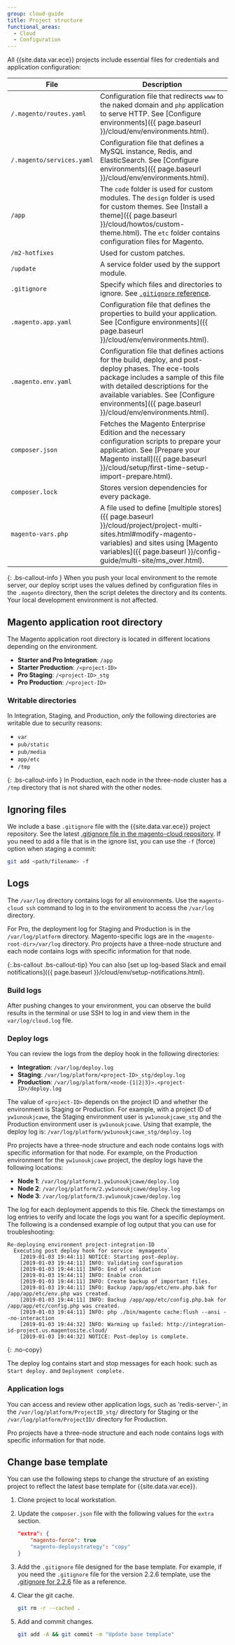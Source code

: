 ```yaml
---
group: cloud-guide
title: Project structure
functional_areas:
  - Cloud
  - Configuration
---
```

All {{site.data.var.ece}} projects include essential files for credentials and application configuration:

File                      | Description
------------------------- | -----------
`/.magento/routes.yaml`   | Configuration file that redirects `www` to the naked domain and `php` application to serve HTTP. See [Configure environments]({{ page.baseurl }}/cloud/env/environments.html).
`/.magento/services.yaml` | Configuration file that defines a MySQL instance, Redis, and ElasticSearch. See [Configure environments]({{ page.baseurl }}/cloud/env/environments.html).
`/app`                    | The `code` folder is used for custom modules. The `design` folder is used for custom themes. See [Install a theme]({{ page.baseurl }}/cloud/howtos/custom-theme.html). The `etc` folder contains configuration files for Magento.
`/m2-hotfixes`            | Used for custom patches.
`/update`                 | A service folder used by the support module.
`.gitignore`              | Specify which files and directories to ignore. See [`.gitignore` reference](#ignoring-files).
`.magento.app.yaml`       | Configuration file that defines the properties to build your application. See [Configure environments]({{ page.baseurl }}/cloud/env/environments.html).
`.magento.env.yaml`       | Configuration file that defines actions for the build, deploy, and post-deploy phases. The ece-tools package includes a sample of this file with detailed descriptions for the available variables. See [Configure environments]({{ page.baseurl }}/cloud/env/environments.html).
`composer.json`           | Fetches the Magento Enterprise Edition and the necessary configuration scripts to prepare your application. See [Prepare your Magento install]({{ page.baseurl }}/cloud/setup/first-time-setup-import-prepare.html).
`composer.lock`           | Stores version dependencies for every package.
`magento-vars.php`        | A file used to define [multiple stores]({{ page.baseurl }}/cloud/project/project-multi-sites.html#modify-magento-variables) and sites using [Magento variables]({{ page.baseurl }}/config-guide/multi-site/ms_over.html).

{: .bs-callout-info }
When you push your local environment to the remote server, our deploy script uses the values defined by configuration files in the `.magento` directory, then the script deletes the directory and its contents. Your local development environment is not affected.

## Magento application root directory

The Magento application root directory is located in different locations depending on the environment.

-  **Starter and Pro Integration**: `/app`
-  **Starter Production**: `/<project-ID>`
-  **Pro Staging**: `/<project-ID>_stg`
-  **Pro Production**: `/<project-ID>`

### Writable directories

In Integration, Staging, and Production, *only* the following directories are writable due to security reasons:

-	`var`
-	`pub/static`
-	`pub/media`
-	`app/etc`
-	`/tmp`

{: .bs-callout-info }
In Production, each node in the three-node cluster has a `/tmp` directory that is not shared with the other nodes.

## Ignoring files

We include a base `.gitignore` file with the {{site.data.var.ece}} project repository. See the latest [.gitignore file in the magento-cloud repository](https://github.com/magento/magento-cloud/blob/master/.gitignore). If you need to add a file that is in the ignore list, you can use the `-f` (force) option when staging a commit:

```bash
git add <path/filename> -f
```

## Logs

The `/var/log` directory contains logs for all environments. Use the `magento-cloud ssh` command to log in to the environment to access the `/var/log` directory.

For Pro, the deployment log for Staging and Production is in the `/var/log/platform` directory. Magento-specific logs are in the `<magento-root-dir>/var/log` directory. Pro projects have a three-node structure and each node contains logs with specific information for that node.

{:.bs-callout .bs-callout-tip}
You can also [set up log-based Slack and email notifications]({{ page.baseurl }}/cloud/env/setup-notifications.html).

### Build logs

After pushing changes to your environment, you can observe the build results in the terminal or use SSH to log in and view them in the `var/log/cloud.log` file.

### Deploy logs

You can review the logs from the deploy hook in the following directories:

-  **Integration**: `/var/log/deploy.log`
-  **Staging**: `/var/log/platform/<project-ID>_stg/deploy.log`
-  **Production**: `/var/log/platform/<node-{1|2|3}>.<project-ID>/deploy.log`

The value of `<project-ID>` depends on the project ID and whether the environment is Staging or Production. For example, with a project ID of `yw1unoukjcawe`, the Staging environment user is `yw1unoukjcawe_stg` and the Production environment user is `yw1unoukjcawe`. Using that example, the deploy log is: `/var/log/platform/yw1unoukjcawe_stg/deploy.log`

Pro projects have a three-node structure and each node contains logs with specific information for that node. For example, on the Production environment for the `yw1unoukjcawe` project, the deploy logs have the following locations:

-  **Node 1**: `/var/log/platform/1.yw1unoukjcawe/deploy.log`
-  **Node 2**: `/var/log/platform/2.yw1unoukjcawe/deploy.log`
-  **Node 3**: `/var/log/platform/3.yw1unoukjcawe/deploy.log`

The log for each deployment appends to this file. Check the timestamps on log entries to verify and locate the logs you want for a specific deployment. The following is a condensed example of log output that you can use for troubleshooting:

```terminal
Re-deploying environment project-integration-ID
  Executing post deploy hook for service `mymagento`
    [2019-01-03 19:44:11] NOTICE: Starting post-deploy.  
    [2019-01-03 19:44:11] INFO: Validating configuration  
    [2019-01-03 19:44:11] INFO: End of validation  
    [2019-01-03 19:44:11] INFO: Enable cron  
    [2019-01-03 19:44:11] INFO: Create backup of important files.  
    [2019-01-03 19:44:11] INFO: Backup /app/app/etc/env.php.bak for /app/app/etc/env.php was created.  
    [2019-01-03 19:44:11] INFO: Backup /app/app/etc/config.php.bak for /app/app/etc/config.php was created.  
    [2019-01-03 19:44:11] INFO: php ./bin/magento cache:flush --ansi --no-interaction   
    [2019-01-03 19:44:32] INFO: Warming up failed: http://integration-id-project.us.magentosite.cloud/
    [2019-01-03 19:44:32] NOTICE: Post-deploy is complete.  
```
{: .no-copy}

The deploy log contains start and stop messages for each hook: such as `Start deploy.` and `Deployment complete.`

### Application logs

You can access and review other application logs, such as 'redis-server-<project-ID>', in the `/var/log/platform/ProjectID_stg/` directory for Staging or the `/var/log/platform/ProjectID/` directory for Production.

Pro projects have a three-node structure and each node contains logs with specific information for that node.

## Change base template

You can use the following steps to change the structure of an existing project to reflect the latest base template for {{site.data.var.ece}}.

1.  Clone project to local workstation.

1.  Update the `composer.json` file with the following values for the `extra` section.

    ```json
    "extra": {
        "magento-force": true
        "magento-deploystrategy": "copy"
    }
    ```

1.  Add the `.gitignore` file designed for the base template. For example, if you need the `.gitignore` file for the version 2.2.6 template, use the [.gitignore for 2.2.6](https://github.com/magento/magento-cloud/blob/2.2.6/.gitignore) file as a reference.

1.  Clear the git cache.

    ```bash
    git rm -r --cached .
    ```

1.  Add and commit changes.

    ```bash
    git add -A && git commit -m "Update base template"
    ```